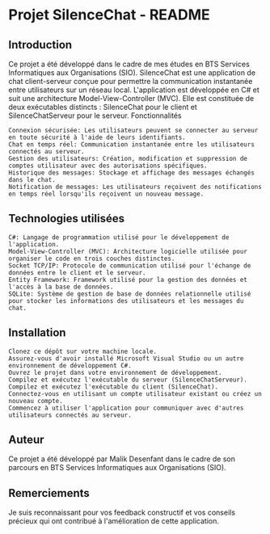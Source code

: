 <h1>Projet SilenceChat - README</h1>
<h2>Introduction</h2>

Ce projet a été développé dans le cadre de mes études en BTS Services Informatiques aux Organisations (SIO). SilenceChat est une application de chat client-serveur conçue pour permettre la communication instantanée entre utilisateurs sur un réseau local. L'application est développée en C# et suit une architecture Model-View-Controller (MVC). Elle est constituée de deux exécutables distincts : SilenceChat pour le client et SilenceChatServeur pour le serveur.
Fonctionnalités

    Connexion sécurisée: Les utilisateurs peuvent se connecter au serveur en toute sécurité à l'aide de leurs identifiants.
    Chat en temps réel: Communication instantanée entre les utilisateurs connectés au serveur.
    Gestion des utilisateurs: Création, modification et suppression de comptes utilisateur avec des autorisations spécifiques.
    Historique des messages: Stockage et affichage des messages échangés dans le chat.
    Notification de messages: Les utilisateurs reçoivent des notifications en temps réel lorsqu'ils reçoivent un nouveau message.

<h2>Technologies utilisées</h2>

    C#: Langage de programmation utilisé pour le développement de l'application.
    Model-View-Controller (MVC): Architecture logicielle utilisée pour organiser le code en trois couches distinctes.
    Socket TCP/IP: Protocole de communication utilisé pour l'échange de données entre le client et le serveur.
    Entity Framework: Framework utilisé pour la gestion des données et l'accès à la base de données.
    SQLite: Système de gestion de base de données relationnelle utilisé pour stocker les informations des utilisateurs et les messages du chat.

<h2>Installation</h2>

    Clonez ce dépôt sur votre machine locale.
    Assurez-vous d'avoir installé Microsoft Visual Studio ou un autre environnement de développement C#.
    Ouvrez le projet dans votre environnement de développement.
    Compilez et exécutez l'exécutable du serveur (SilenceChatServeur).
    Compilez et exécutez l'exécutable du client (SilenceChat).
    Connectez-vous en utilisant un compte utilisateur existant ou créez un nouveau compte.
    Commencez à utiliser l'application pour communiquer avec d'autres utilisateurs connectés au serveur.

<h2>Auteur</h2>

Ce projet a été développé par Malik Desenfant dans le cadre de son parcours en BTS Services Informatiques aux Organisations (SIO).

<h2>Remerciements</h2>

Je suis reconnaissant pour vos feedback constructif et vos conseils précieux qui ont contribué à l'amélioration de cette application.
